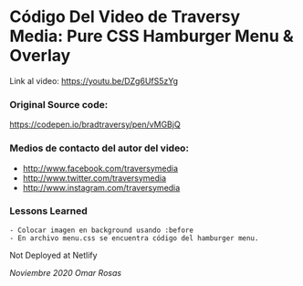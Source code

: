 
# Código Del Video de Traversy Media: Pure CSS Hamburger Menu & Overlay

Link al video: https://youtu.be/DZg6UfS5zYg

### Original Source code: 
https://codepen.io/bradtraversy/pen/vMGBjQ

### Medios de contacto del autor del video:

+ http://www.facebook.com/traversymedia
+ http://www.twitter.com/traversymedia
+ http://www.instagram.com/traversymedia

### Lessons Learned
    - Colocar imagen en background usando :before
    - En archivo menu.css se encuentra código del hamburger menu.

Not Deployed at Netlify


_Noviembre 2020 Omar Rosas_
